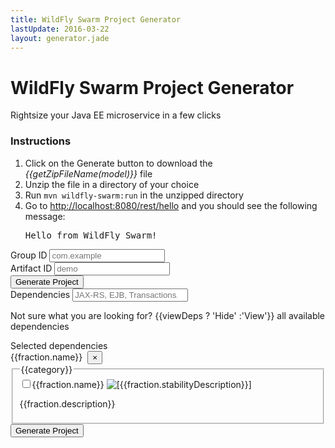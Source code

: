 ```yaml
---
title: WildFly Swarm Project Generator
lastUpdate: 2016-03-22
layout: generator.jade
---
```


# WildFly Swarm Project Generator

Rightsize your Java EE microservice in a few clicks

<form name="form" ng-app="swarm-generator-app" ng-controller="swarm-generator">
	<div class="row bg-info">
		<div class="col-sm-12 col-md-12">
			<h3>Instructions</h3>
			<ol>
				<li>Click on the Generate button to download the <i>{{getZipFileName(model)}}</i> file</li>
				<li>Unzip the file in a directory of your choice</li>
				<li>Run <code>mvn wildfly-swarm:run</code> in the unzipped directory</li>
				<li ng-if="showInstructions(model)">Go to <a href="http://localhost:8080/rest/hello">http://localhost:8080/rest/hello</a> and you should see the following message: <pre>Hello from WildFly Swarm!</pre></li>
			</ol>
		</div>
	</div>
	<div class="row">
		<div class="col-sm-12 col-md-6">
			<div class="form-group">
				<label class="control-label" for="groupId">Group ID</label>
				<input type="text" name="groupId" ng-model="model.groupId" class="form-control" id="groupId" tabindex="1" placeholder="com.example">
			</div>
			<div class="swarm-generator-form">
			<div class="form-group">
				<label class="control-label" for="artifactId">Artifact ID</label>
				<input type="text" name="artifactId" ng-model="model.artifactId" class="form-control" id="artifactId" tabindex="2" placeholder="demo">
			</div>
				<button role="button" class="btn btn-lg btn-primary" name="generate-project" ng-click="generate(model)" tabindex="4">Generate Project</button>
			</div><!-- swarm-generator-form -->
		</div>
	</div>
	<div class="row">
		<div class="col-sm-12 col-md-12">
			<div class="has-feedback">
				<label class="control-label" for="search">Dependencies</label>
				<input id="search" type="search" name="search" class="form-control typeahead" tabindex="3" autocomplete="off" ng-model="search" placeholder="JAX-RS, EJB, Transactions, Ribbon, Hibernate Search...">
				<span class="glyphicon glyphicon-search form-control-feedback" aria-hidden="true"></span>
			</div>
		</div>
	</div>
	<div class="row">
		<div class="col-sm-12 col-md-12">
			<p>Not sure what you are looking for? <a role="button" ng-click="toggleViewDeps(!viewDeps)">{{viewDeps ? 'Hide' :'View'}} all available dependencies</a>
		</div>
	</div>
	<div class="row">
		<div class="col-sm-12 col-md-12">
			<div class="form-group">
				<label class="control-label">Selected dependencies</label>
				<br/>
				<div class="tag" ng-repeat="fraction in model.fractions()">{{fraction.name}}&nbsp;
					<button aria-label="Close" class="close" type="button" ng-click="removeFraction(fraction)">
						<span aria-hidden="true">×</span>
					</button>
				</div>
			</div>						
		</div>		
	</div>
	<div class="flex-display">
		<div class="row" ng-repeat="category in categories" ng-if="viewDeps">
			<div class="col-sm-12 col-md-12">
				<fieldset>
					<legend>{{category}}</legend>
					<div class="checkbox" ng-repeat="fraction in fractions | filter: category">
						<label>
							<input type="checkbox" ng-model="fraction.selected">{{fraction.name}}
							<img alt="[{{fraction.stabilityDescription}}]" ng-src="{{fraction.stabilityBadgeURL}}">
							<p class="help-block">{{fraction.description}}</p>
						</label>
					</div>
				</fieldset>
			</div>		
		</div>
	</div>
	<div class="row" ng-if="viewDeps">
		<div class="col-sm-12 col-md-12">
			<div class="form-group text-center">
				<button role="button" class="btn btn-lg btn-primary center" name="generate-project" ng-click="generate(model)" tabindex="4">Generate Project</button>
			</div>
		</div>				
	</div>
</form>
